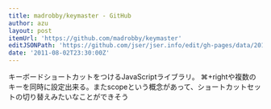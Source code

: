 ```yaml
---
title: madrobby/keymaster - GitHub
author: azu
layout: post
itemUrl: 'https://github.com/madrobby/keymaster'
editJSONPath: 'https://github.com/jser/jser.info/edit/gh-pages/data/2011/08/index.json'
date: '2011-08-02T23:30:00Z'
---
```

キーボードショートカットをつけるJavaScriptライブラリ。
⌘+rightや複数のキーを同時に設定出来る。またscopeという概念があって、ショートカットセットの切り替えみたいなことができそう
